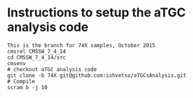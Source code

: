 Instructions to setup the aTGC analysis code
========

```
This is the branch for 74X samples, October 2015
cmsrel CMSSW_7_4_14
cd CMSSW_7_4_14/src
cmsenv
# checkout aTGC analysis code
git clone -b 74X git@github.com:ishvetso/aTGCsAnalysis.git
# Compile
scram b -j 10

